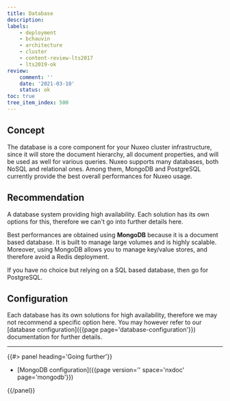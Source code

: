 ```yaml
---
title: Database
description: 
labels:
    - deployment
    - bchauvin
    - architecture
    - cluster
    - content-review-lts2017
    - lts2019-ok
review:
    comment: ''
    date: '2021-03-10'
    status: ok
toc: true
tree_item_index: 500
---
```


## Concept

The database is a core component for your Nuxeo cluster infrastructure, since it will store the document hierarchy, all document properties, and will be used as well for various queries. Nuxeo supports many databases, both NoSQL and relational ones. Among them, MongoDB and PostgreSQL currently provide the best overall performances for Nuxeo usage.

## Recommendation

A database system providing high availability. Each solution has its own options for this, therefore we can't go into further details here.

Best performances are obtained using **MongoDB** because it is a document based database. It is built to manage large volumes and is highly scalable. Moreover, using MongoDB allows you to manage key/value stores, and therefore avoid a Redis deployment.

If you have no choice but relying on a SQL based database, then go for PostgreSQL.

## Configuration

Each database has its own solutions for high availability, therefore we may not recommend a specific option here. You may however refer to our [database configuration]({{page page='database-configuration'}}) documentation for further details.

* * *

<div class="row" data-equalizer data-equalize-on="medium"><div class="column medium-6">{{#> panel heading='Going further'}}

- [MongoDB configuration]({{page version='' space='nxdoc' page='mongodb'}})

{{/panel}}</div><div class="column medium-6">
</div></div>
